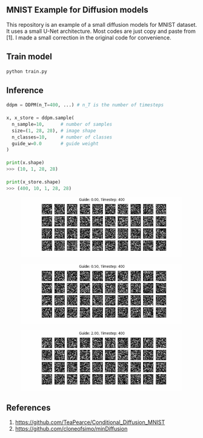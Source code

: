 ## MNIST Example for Diffusion models
This repository is an example of a small diffusion models for MNIST dataset. It uses a small U-Net architecture. Most codes are just copy and paste from [1]. I made a small correction in the original code for convenience.

## Train model
```python
python train.py
```

## Inference
```python
ddpm = DDPM(n_T=400, ...) # n_T is the number of timesteps

x, x_store = ddpm.sample(
  n_sample=10,      # number of samples
  size=(1, 28, 28), # image shape
  n_classes=10,     # number of classes
  guide_w=0.0       # guide weight
)

print(x.shape)
>>> (10, 1, 28, 28)

print(x_store.shape)
>>> (400, 10, 1, 28, 28)
```

<figure><img src="images/guide_000.gif"></figure>
<figure><img src="images/guide_050.gif"></figure>
<figure><img src="images/guide_200.gif"></figure>

## References
1. https://github.com/TeaPearce/Conditional_Diffusion_MNIST
2. https://github.com/cloneofsimo/minDiffusion
